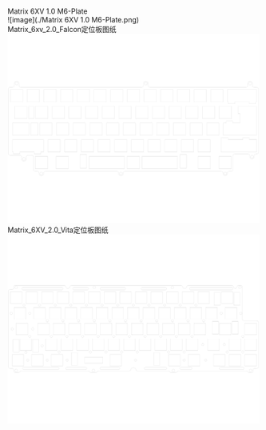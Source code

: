 <br/>Matrix 6XV 1.0 M6-Plate<br/>![image](./Matrix 6XV 1.0 M6-Plate.png)<br/>Matrix_6xv_2.0_Falcon定位板图纸<br/>![image](./Matrix_6xv_2.0_Falcon定位板图纸.png)<br/>Matrix_6XV_2.0_Vita定位板图纸<br/>![image](./Matrix_6XV_2.0_Vita定位板图纸.png)